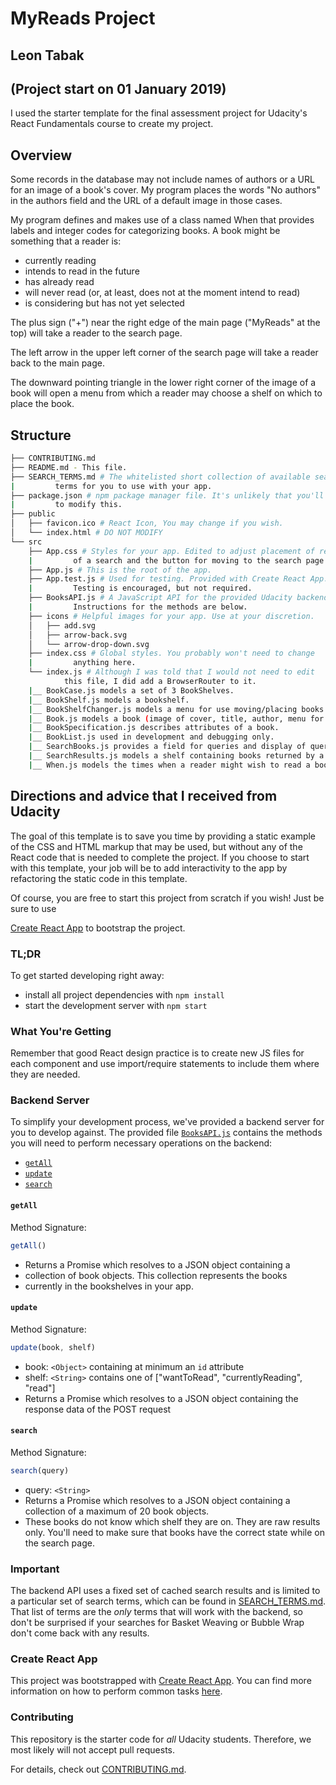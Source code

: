 # MyReads Project

## Leon Tabak

## (Project start on 01 January 2019)

I used the starter template for the final assessment project for
Udacity's React Fundamentals course to create my project. 

## Overview

Some records in the database may not include names of authors
or a URL for an image of a book's cover.
My program places the words "No authors" in the authors field
and the URL of a default image in those cases.

My program defines and makes use of a class named When
that provides labels and integer codes for categorizing
books. A book might be something that a reader is:
* currently reading
* intends to read in the future
* has already read
* will never read (or, at least, does not at the moment intend to read)
* is considering but has not yet selected

The plus sign ("+") near the right edge of the main
page ("MyReads" at the top) will take a reader to the
search page.

The left arrow in the upper left corner of the search
page will take a reader back to the main page.

The downward pointing triangle in the lower right
corner of the image of a book will open a menu from
which a reader may choose a shelf on which to place
the book.

## Structure

```bash
├── CONTRIBUTING.md
├── README.md - This file.
├── SEARCH_TERMS.md # The whitelisted short collection of available search 
|         terms for you to use with your app.
├── package.json # npm package manager file. It's unlikely that you'll need 
|         to modify this.
├── public
│   ├── favicon.ico # React Icon, You may change if you wish.
│   └── index.html # DO NOT MODIFY
└── src
    ├── App.css # Styles for your app. Edited to adjust placement of results
    |         of a search and the button for moving to the search page.
    ├── App.js # This is the root of the app. 
    ├── App.test.js # Used for testing. Provided with Create React App. 
    |         Testing is encouraged, but not required.
    ├── BooksAPI.js # A JavaScript API for the provided Udacity backend. 
    |         Instructions for the methods are below.
    ├── icons # Helpful images for your app. Use at your discretion.
    │   ├── add.svg
    │   ├── arrow-back.svg
    │   └── arrow-drop-down.svg
    ├── index.css # Global styles. You probably won't need to change 
    |         anything here.
    └── index.js # Although I was told that I would not need to edit
            this file, I did add a BrowserRouter to it.
    |__ BookCase.js models a set of 3 BookShelves.
    |__ BookShelf.js models a bookshelf.
    |__ BookShelfChanger.js models a menu for use moving/placing books.
    |__ Book.js models a book (image of cover, title, author, menu for placement).
    |__ BookSpecification.js describes attributes of a book.
    |__ BookList.js used in development and debugging only.
    |__ SearchBooks.js provides a field for queries and display of query results.
    |__ SearchResults.js models a shelf containing books returned by a query.
    |__ When.js models the times when a reader might wish to read a book.
```

## Directions and advice that I received from Udacity


The goal of this template is to
save you time by providing a static example of the CSS and HTML markup
that may be used, but without any of the React code that is needed to
complete the project. If you choose to start with this template, your
job will be to add interactivity to the app by refactoring the static
code in this template.

Of course, you are free to start this project from scratch if you
wish! Just be sure to use 

[Create React App](https://github.com/facebookincubator/create-react-app) 
to bootstrap the project.

### TL;DR

To get started developing right away:

* install all project dependencies with `npm install`
* start the development server with `npm start`

### What You're Getting

Remember that good React design practice is to create new JS files for
each component and use import/require statements to include them where
they are needed.

### Backend Server

To simplify your development process, we've provided a backend server
for you to develop against. The provided file
[`BooksAPI.js`](src/BooksAPI.js) contains the methods you will need to
perform necessary operations on the backend:

* [`getAll`](#getall)
* [`update`](#update)
* [`search`](#search)

#### `getAll`

Method Signature:

```js
getAll()
```

* Returns a Promise which resolves to a JSON object containing a
* collection of book objects.  This collection represents the books
* currently in the bookshelves in your app.

#### `update`

Method Signature:

```js
update(book, shelf)
```

* book: `<Object>` containing at minimum an `id` attribute
* shelf: `<String>` contains one of ["wantToRead", "currentlyReading", "read"]  
* Returns a Promise which resolves to a JSON object containing the
  response data of the POST request

#### `search`

Method Signature:

```js
search(query)
```

* query: `<String>` 
* Returns a Promise which resolves to a JSON object
        containing a collection of a maximum of 20 book objects.  
* These books do not know which shelf they are on. They are raw results
        only. You'll need to make sure that books have the correct state
        while on the search page.

### Important
The backend API uses a fixed set of cached search results and is
limited to a particular set of search terms, which can be found in
[SEARCH_TERMS.md](SEARCH_TERMS.md). That list of terms are the _only_
terms that will work with the backend, so don't be surprised if your
searches for Basket Weaving or Bubble Wrap don't come back with any
results.

### Create React App

This project was bootstrapped with [Create React
App](https://github.com/facebookincubator/create-react-app). You can
find more information on how to perform common tasks
[here](https://github.com/facebookincubator/create-react-app/blob/master/packages/react-scripts/template/README.md).

### Contributing

This repository is the starter code for _all_ Udacity
students. Therefore, we most likely will not accept pull requests.

For details, check out [CONTRIBUTING.md](CONTRIBUTING.md).
